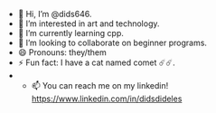 - 👋 Hi, I’m @dids646.
- 👀 I’m interested in art and technology.
- 🌱 I’m currently learning cpp.
- 💞️ I’m looking to collaborate on beginner programs.
- 😄 Pronouns: they/them
- ⚡ Fun fact: I have a cat named comet ☄️☄️.
- - 📫 You can reach me on my linkedin! https://www.linkedin.com/in/didsdideles

